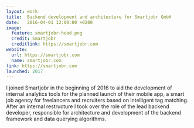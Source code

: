 ```yaml
---
layout: work
title:  Backend development and architecture for Smartjobr GmbH
date:   2016-04-01 12:00:00 +0200
image:
  feature: smartjobr-head.png
  credit: Smartjobr
  creditlink: https://smartjobr.com
website: 
  url: https://smartjobr.com
  name: smartjobr.com
link: https://smartjobr.com
launched: 2017
---
```


I joined Smartjobr in the beginning of 2016 to aid the development of internal analytics tools for the planned launch of their mobile app, a smart job agency for freelancers and recruiters based on intelligent tag matching. After an internal restructure I took over the role of the lead backend developer, responsible for architecture and development of the backend framework and data querying algorithms.
